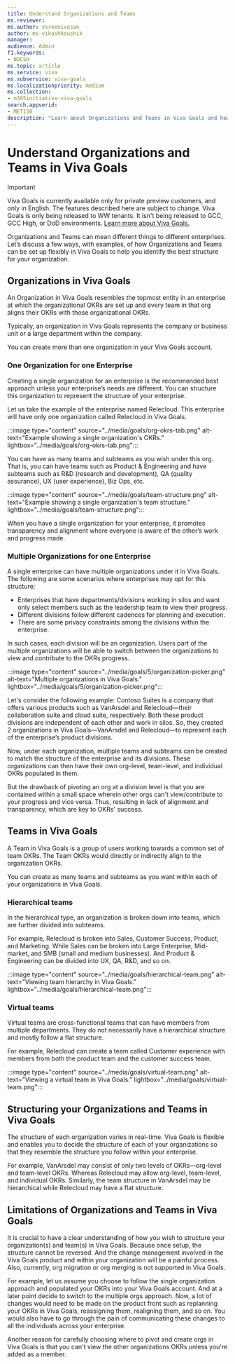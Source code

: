 ```yaml
---
title: Understand Organizations and Teams
ms.reviewer: 
ms.author: vsreenivasan
author: ms-vikashkoushik
manager: 
audience: Admin
f1.keywords:
- NOCSH
ms.topic: article
ms.service: viva
ms.subservice: viva-goals
ms.localizationpriority: medium
ms.collection:  
- m365initiative-viva-goals  
search.appverid:
- MET150
description: "Learn about Organizations and Teams in Viva Goals and how to structure them. "
---
```


# Understand Organizations and Teams in Viva Goals 

> [!IMPORTANT]
> Viva Goals is currently available only for private preview customers, and only in English. The features described here are subject to change. Viva Goals is only being released to WW tenants. It isn't being released to GCC, GCC High, or DoD environments. [Learn more about Viva Goals.](https://go.microsoft.com/fwlink/?linkid=2189933)

Organizations and Teams can mean different things to different enterprises. Let’s discuss a few ways, with examples, of how Organizations and Teams can be set up flexibly in Viva Goals to help you identify the best structure for your organization. 

## Organizations in Viva Goals 

An Organization in Viva Goals resembles the topmost entity in an enterprise at which the organizational OKRs are set up and every team in that org aligns their OKRs with those organizational OKRs.  

Typically, an organization in Viva Goals represents the company or business unit or a large department within the company.  

You can create more than one organization in your Viva Goals account. 

### One Organization for one Enterprise 

Creating a single organization for an enterprise is the recommended best approach unless your enterprise’s needs are different. You can structure this organization to represent the structure of your enterprise. 

Let us take the example of the enterprise named Relecloud. This enterprise will have only one organization called Relecloud in Viva Goals.  

:::image type="content" source="../media/goals/org-okrs-tab.png" alt-text="Example showing a single organization's OKRs." lightbox="../media/goals/org-okrs-tab.png":::

You can have as many teams and subteams as you wish under this org. That is, you can have teams such as Product & Engineering and have subteams such as R&D (research and development), QA (quality assurance), UX (user experience), Biz Ops, etc. 

:::image type="content" source="../media/goals/team-structure.png" alt-text="Example showing a single organization's team structure." lightbox="../media/goals/team-structure.png":::

When you have a single organization for your enterprise, it promotes transparency and alignment where everyone is aware of the other’s work and progress made. 

### Multiple Organizations for one Enterprise 

A single enterprise can have multiple organizations under it in Viva Goals. The following are some scenarios where enterprises may opt for this structure: 

  - Enterprises that have departments/divisions working in silos and want only select members such as the leadership team to view their progress.
  - Different divisions follow different cadences for planning and execution.  
  - There are some privacy constraints among the divisions within the enterprise.

In such cases, each division will be an organization. Users part of the multiple organizations will be able to switch between the organizations to view and contribute to the OKRs progress. 

:::image type="content" source="../media/goals/5/organization-picker.png" alt-text="Multiple organizations in Viva Goals." lightbox="../media/goals/5/organization-picker.png":::

Let's consider the following example: Contoso Suites is a company that offers various products such as VanArsdel and Relecloud—their collaboration suite and cloud suite, respectively. Both these product divisions are independent of each other and work in silos. So, they created 2 organizations in Viva Goals—VanArsdel and Relecloud—to represent each of the enterprise’s product divisions.  

Now, under each organization, multiple teams and subteams can be created to match the structure of the enterprise and its divisions. These organizations can then have their own org-level, team-level, and individual OKRs populated in them. 

But the drawback of pivoting an org at a division level is that you are contained within a small space wherein other orgs can't view/contribute to your progress and vice versa. Thus, resulting in lack of alignment and transparency, which are key to OKRs' success. 

## Teams in Viva Goals 

A Team in Viva Goals is a group of users working towards a common set of team OKRs. The Team OKRs would directly or indirectly align to the organization OKRs.  

You can create as many teams and subteams as you want within each of your organizations in Viva Goals. 

### Hierarchical teams 

In the hierarchical type, an organization is broken down into teams, which are further divided into subteams.  

For example, Relecloud is broken into Sales, Customer Success, Product, and Marketing. While Sales can be broken into Large Enterprise, Mid-market, and SMB (small and medium businesses). And Product & Engineering can be divided into UX, QA, R&D, and so on. 

:::image type="content" source="../media/goals/hierarchical-team.png" alt-text="Viewing team hierarchy in Viva Goals." lightbox="../media/goals/hierarchical-team.png":::

### Virtual teams 

Virtual teams are cross-functional teams that can have members from multiple departments. They do not necessarily have a hierarchical structure and mostly follow a flat structure. 

For example, Relecloud can create a team called Customer experience with members from both the product team and the customer success team. 

:::image type="content" source="../media/goals/virtual-team.png" alt-text="Viewing a virtual team in Viva Goals." lightbox="../media/goals/virtual-team.png":::

## Structuring your Organizations and Teams in Viva Goals 

The structure of each organization varies in real-time. Viva Goals is flexible and enables you to decide the structure of each of your organizations so that they resemble the structure you follow within your enterprise. 

For example, VanArsdel may consist of only two levels of OKRs—org-level and team-level OKRs. Whereas Relecloud may allow org-level, team-level, and individual OKRs. Similarly, the team structure in VanArsdel may be hierarchical while Relecloud may have a flat structure.  

## Limitations of Organizations and Teams in Viva Goals 

It is crucial to have a clear understanding of how you wish to structure your organization(s) and team(s) in Viva Goals. Because once setup, the structure cannot be reversed. And the change management involved in the Viva Goals product and within your organization will be a painful process. Also, currently, org migration or org merging is not supported in Viva Goals. 

For example, let us assume you choose to follow the single organization approach and populated your OKRs into your Viva Goals account. And at a later point decide to switch to the multiple orgs approach. Now, a lot of changes would need to be made on the product front such as replanning your OKRs in Viva Goals, reassigning them, realigning them, and so on. You would also have to go through the pain of communicating these changes to all the individuals across your enterprise.  

Another reason for carefully choosing where to pivot and create orgs in Viva Goals is that you can't view the other organizations OKRs unless you're added as a member. 
